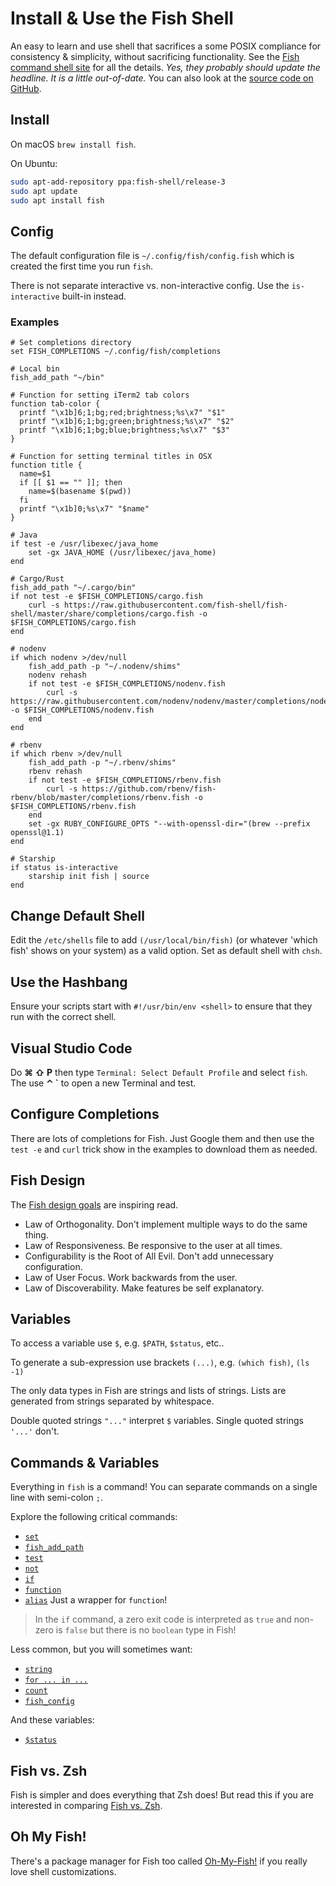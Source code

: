 # Install & Use the Fish Shell

An easy to learn and use shell that sacrifices a some POSIX compliance for consistency & simplicity, without sacrificing functionality. See the [Fish command shell site](https://fishshell.com/) for all the details.  *Yes, they probably should update the headline.  It is a little out-of-date.* You can also look at the [source code on GitHub](https://github.com/fish-shell/fish-shell).

## Install

On macOS `brew install fish`.

On Ubuntu:

```sh
sudo apt-add-repository ppa:fish-shell/release-3
sudo apt update
sudo apt install fish
```

## Config

The default configuration file is `~/.config/fish/config.fish` which is created the first time you run `fish`.

There is not separate interactive vs. non-interactive config. Use the `is-interactive` built-in instead.

### Examples

```fish
# Set completions directory
set FISH_COMPLETIONS ~/.config/fish/completions
```

```fish
# Local bin
fish_add_path "~/bin"
```

```fish
# Function for setting iTerm2 tab colors
function tab-color {
  printf "\x1b]6;1;bg;red;brightness;%s\x7" "$1"
  printf "\x1b]6;1;bg;green;brightness;%s\x7" "$2"
  printf "\x1b]6;1;bg;blue;brightness;%s\x7" "$3"
}
```

```fish
# Function for setting terminal titles in OSX
function title {
  name=$1
  if [[ $1 == "" ]]; then
    name=$(basename $(pwd))
  fi
  printf "\x1b]0;%s\x7" "$name"
}
```

```fish
# Java
if test -e /usr/libexec/java_home
    set -gx JAVA_HOME (/usr/libexec/java_home)
end
```

```fish
# Cargo/Rust
fish_add_path "~/.cargo/bin"
if not test -e $FISH_COMPLETIONS/cargo.fish
    curl -s https://raw.githubusercontent.com/fish-shell/fish-shell/master/share/completions/cargo.fish -o $FISH_COMPLETIONS/cargo.fish
end
```

```fish
# nodenv
if which nodenv >/dev/null
    fish_add_path -p "~/.nodenv/shims"
    nodenv rehash
    if not test -e $FISH_COMPLETIONS/nodenv.fish
        curl -s https://raw.githubusercontent.com/nodenv/nodenv/master/completions/nodenv.fish -o $FISH_COMPLETIONS/nodenv.fish
    end
end
```

```fish
# rbenv
if which rbenv >/dev/null
    fish_add_path -p "~/.rbenv/shims"
    rbenv rehash
    if not test -e $FISH_COMPLETIONS/rbenv.fish
        curl -s https://github.com/rbenv/fish-rbenv/blob/master/completions/rbenv.fish -o $FISH_COMPLETIONS/rbenv.fish
    end
    set -gx RUBY_CONFIGURE_OPTS "--with-openssl-dir="(brew --prefix openssl@1.1)
end
```

```fish
# Starship
if status is-interactive
    starship init fish | source
end
```

## Change Default Shell

Edit the `/etc/shells` file to add `(/usr/local/bin/fish)` (or whatever 'which fish' shows on your system) as a valid option. Set as default shell with `chsh`.

## Use the Hashbang

Ensure your scripts start with `#!/usr/bin/env <shell>` to ensure that they run with the correct shell.

## Visual Studio Code

Do **⌘ ⇧ P** then type `Terminal: Select Default Profile` and select `fish`.  The use **⌃ `** to open a new Terminal and test.

## Configure Completions

There are lots of completions for Fish.  Just Google them and then use the `test -e` and `curl` trick show in the examples to download them as needed.

## Fish Design

The [Fish design goals](https://fishshell.com/docs/current/design.html) are inspiring read.

- Law of Orthogonality. Don't implement multiple ways to do the same thing.
- Law of Responsiveness. Be responsive to the user at all times.
- Configurability is the Root of All Evil.  Don't add unnecessary configuration.
- Law of User Focus.  Work backwards from the user.
- Law of Discoverability.  Make features be self explanatory.

## Variables

To access a variable use `$`, e.g. `$PATH`, `$status`, etc..

To generate a sub-expression use brackets `(...)`, e.g. `(which fish)`, `(ls -1)`

The only data types in Fish are strings and lists of strings. Lists are generated from strings separated by whitespace.

Double quoted strings `"..."` interpret `$` variables.  Single quoted strings `'...'` don't.

## Commands & Variables

Everything in `fish` is a command!  You can separate commands on a single line with semi-colon `;`.

Explore the following critical commands:

- [`set`](https://fishshell.com/docs/current/cmds/set.html)
- [`fish_add_path`](https://fishshell.com/docs/current/cmds/fish_add_path.html)
- [`test`](https://fishshell.com/docs/current/cmds/test.html)
- [`not`](https://fishshell.com/docs/current/cmds/not.html)
- [`if`](https://fishshell.com/docs/current/cmds/if.html)
- [`function`](https://fishshell.com/docs/current/cmds/function.html)
- [`alias`](https://fishshell.com/docs/current/cmds/alias.html) Just a wrapper for `function`!

> In the `if` command, a zero exit code is interpreted as `true` and non-zero is `false` but there is no `boolean` type in Fish!

Less common, but you will sometimes want:

- [`string`](https://fishshell.com/docs/current/cmds/string.html)
- [`for ... in ...`](https://fishshell.com/docs/current/cmds/for.html)
- [`count`](https://fishshell.com/docs/current/cmds/count.html)
- [`fish_config`](https://fishshell.com/docs/current/cmds/fish_config.html)

And these variables:

- [`$status`](https://fishshell.com/docs/current/language.html#the-status-variable)

## Fish vs. Zsh

Fish is simpler and does everything that Zsh does! But read this if you are interested in comparing [Fish vs. Zsh](https://www.educba.com/fish-vs-zsh/).

## Oh My Fish!

There's a package manager for Fish too called [Oh-My-Fish!](https://github.com/oh-my-fish/oh-my-fish) if you really love shell customizations.
